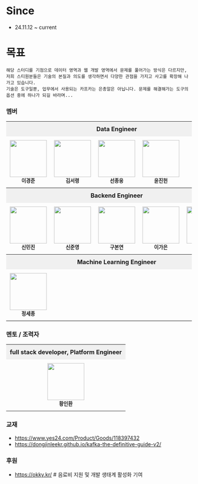 
# Since
- 24.11.12 ~ current


# 목표
```
해당 스터디를 기점으로 데이터 영역과 웹 개발 영역에서 문제를 풀어가는 방식은 다르지만,
저희 스티원분들은 기술의 본질과 의도를 생각하면서 다양한 관점을 가지고 사고를 확장해 나가고 있습니다.
기술은 도구일뿐, 업무에서 사용되는 카프카는 은총알은 아닙니다. 문제를 해결해가는 도구의 옵션 중에 하나가 되길 바라며...
```

### 멤버 

<table style="width: 100%; border-collapse: collapse; table-layout: fixed;">
  <!-- DE -->
  <tr>
    <th colspan="5" align="center" style="background-color: #f0f0f0; padding: 10px;">Data Engineer</th>
  </tr>
  <tr>
    <td align="center" style="padding: 10px; width: 25%;">
      <img src="https://avatars.githubusercontent.com/u/45473846?v=4" width="100px;" alt=""/><br /><sub><b>이경준</b></sub>
    </td>
    <td align="center" style="padding: 10px; width: 25%;">
      <img src="https://avatars.githubusercontent.com/u/101075173?v=4" width="100px;" alt=""/><br /><sub><b>김서령</b></sub>
    </td>
    <td align="center" style="padding: 10px; width: 25%;">
      <img src="https://avatars.githubusercontent.com/u/70940112?v=4" width="100px;" alt=""/><br /><sub><b>선종웅</b></sub>
    </td>
    <td align="center" style="padding: 10px; width: 25%;">
      <img src="https://avatars.githubusercontent.com/u/37974827?v=4" width="100px;" alt=""/><br /><sub><b>윤진헌</b></sub>
    </td>
  </tr>

  <!-- BE -->
  <tr>
    <th colspan="5" align="center" style="background-color: #f0f0f0; padding: 10px;">Backend Engineer</th>
  </tr>
  <tr>
    <td align="center" style="padding: 10px; width: 20%;">
      <img src="https://avatars.githubusercontent.com/u/76575966?v=4" width="100px;" alt=""/><br /><sub><b>신민진</b></sub>
    </td>
    <td align="center" style="padding: 10px; width: 20%;">
      <img src="https://avatars.githubusercontent.com/u/70463212?v=4" width="100px;" alt=""/><br /><sub><b>신준영</b></sub>
    </td>
    <td align="center" style="padding: 10px; width: 20%;">
      <img src="https://avatars.githubusercontent.com/u/81090215?v=4" width="100px;" alt=""/><br /><sub><b>구본연</b></sub>
    </td>
    <td align="center" style="padding: 10px; width: 20%;">
      <img src="https://avatars.githubusercontent.com/u/165174659?v=4" width="100px;" alt=""/><br /><sub><b>이가은</b></sub>
    </td>
    <td align="center" style="padding: 10px; width: 20%;">
      <img src="https://avatars.githubusercontent.com/u/45930454?v=4" width="100px;" alt=""/><br /><sub><b>박창현</b></sub>
    </td>
  </tr>

  <!-- ML -->
  <tr>
    <th colspan="5" align="center" style="background-color: #f0f0f0; padding: 10px;">Machine Learning Engineer</th>
  </tr>
  <tr>
    <td align="center" style="padding: 10px; width: 100%;">
      <img src="https://avatars.githubusercontent.com/u/37677446?v=4" width="100px;" alt=""/><br /><sub><b>정세종</b></sub>
    </td>
  </tr>
</table>

### 멘토 / 조력자  

<table style="width: 100%; border-collapse: collapse; table-layout: fixed;">
  <!-- DE -->
  <tr>
    <th colspan="5" align="center" style="background-color: #f0f0f0; padding: 10px;">full stack developer, Platform Engineer</th>
  </tr>
  <tr>
    <td align="center" style="padding: 10px; width: 100%;">
      <img src="https://avatars.githubusercontent.com/u/5661904?v=4" width="100px;" alt=""/><br /><sub><b>황인환</b></sub>
    </td>
  </tr>
</table>


### 교재
- https://www.yes24.com/Product/Goods/118397432
- https://dongjinleekr.github.io/kafka-the-definitive-guide-v2/

### 후원
- https://okky.kr/  # 음료비 지원 및 개발 생태계 활성화 기여
